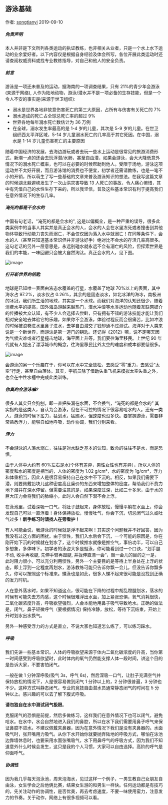 ## 游泳基础

作者: [songtianyi](http://www.songtianyi.info) 2019-09-10

##### 免责声明

本人并非是下文所列各类运动的执证教练，也非相关从业者，只是一个水上水下运动的业余爱好者。以下内容仅是根据自身经验及体会所写，各位开展此类运动时还请查阅权威资料或找专业教练指导，对自己和他人的安全负责。

##### 前言

游泳是一项还未普及的运动，据海南的一项调查结果，只有 21%的青少年会游泳(来源于网络), 人作为陆地动物，游泳/潜水并不是一项必备的生存技能，但是一个令人不安的事实是(来源于世卫组织):

* 溺水是世界各地非故意伤害死亡的第三大原因，占所有与伤害有关死亡的 7%
* 溺水造成的死亡占全球总死亡率的超过 9%
* 世界各地每年溺水死亡数估计为 36 万例
* 在全球，溺水发生率最高的是 1-4 岁的儿童，其次是 5-9 岁的儿童。在世卫组织西太平洋区域，5-14 岁儿童溺水死亡的几率高于其它死因。在中国，溺水是 1-14 岁儿童伤害死亡的主要原因

随着中国经济的发展，去海边游玩或者去玩一些水上运动是很常见的旅游消费形式，新潮一点的还会去玩浮潜/水肺，甚至自由潜，如果会游泳，会大大降低意外情况下的溺水死亡概率，也可以在必要的时候帮助到他人。受限于场地，游泳这项运动并不太好开展，而且游泳馆的消费也不便宜，初学者还需请教练，也是一笔不小的开销，所以萌生了写一些基础的文章来普及游泳知识的想法。在我写这篇文章的时候湖北躲避峡发生了一次山洪灾害导致 13 人死亡的事故，令人痛心惋惜，其中有凭借自己的水性生存下来的，所以我坚信，普及这些基本常识有利于提高我们在意外情况下的生存几率。

##### 淹死的都是不会水的

中国有句老话，"淹死的都是会水的", 这是以偏概全，是一种严重的误导，很多此类案例中的当事人其实并是真正会水的人，会水的人会在水里冻死或者撞击到其他物体导致行动能力丧失而溺亡，不会仅仅因为落入水中就溺亡！在同等条件下，会水的人（甚至只知道基本常识但并非游泳好手）绝对比不会水的存活几率高很多。这句老话的另外一层意思是，永远别碰水就永远不会有溺亡的风险，但探索世界是我们的本能，一味回避只会被大自然淘汰。真正会水的人，见下图。

![image](https://pic2.zhimg.com/80/v2-3fead0b70a0b7a20318da61a9e280b0c_hd.jpg)

##### 打开新世界的钥匙

地球是已知唯一表面由液态水覆盖的行星，水覆盖了地球 70%以上的表面，其中海水占 97.2%，淡水仅占 0.26%，其余的是固态淡水，如北冰洋的海冰，南极洲的冰冠，我们所生活的地球，其实是一个水球。而我们对海洋的认知还很少，随着消费水平的提高，国外海岛游越来越热门，潜水冲浪等水类运动也随着互联网媒介的传播被大众认知，有不少人会选择去尝鲜，只有拥有不错的游泳技能才能让我们相对安全地去体验它的乐趣，如果你不会游泳，体验过程反而会很痛苦，比如冲浪的时候被浪卷进水里鼻子进水，去学自由潜交了钱却通不过测试。海洋对于人类来说是一个新世界，而游泳是第一道门的钥匙。还记得《2012》嘛，说不定哪天因为气候灾难或者行星撞击地球，海平面上升等，我们要往海里移民。上世纪 90 年代就有人提出了漂浮城市的概念，往海里移民比外太空的难度和成本都要低很多。

![image](https://pic2.zhimg.com/80/9bdb9b56d81af2bd0642d9783dbf2f05_hd.jpg)

会游泳的另一个乐趣在于，你可以在水中完全放松，去感受“零”重力，去感受“太空”行走，甚至自由落体。其实，宇航员除了借助失重飞机来模拟太空失重之外，也会在中性水槽中完成此类训练。

##### 你真的会游泳嘛?

很多人其实只会狗刨，即一直把头漏在水面，不会换气，“淹死的都是会水的” 其实指的是这类人，自认为会游泳，但在不可控的情况下很容易呛水的人。还有一类人，游泳的时候下蛮力，猛划水，猛踢水，但速度也没多快。要掌握游泳，需要非常熟悉浮力，能够自如地呼吸，动作协调，我们分别来看。

##### 浮力

不会游泳的人落水溺亡，往往是对水缺乏基本的认知，致命的往往不是水，而是恐惧。

由于人体中大约有 60%左右是水(个体有差异，男性女性也有差异），所以人体的密度和水的密度是相当的，人体的密度为 1.02 g/cm³，水的密度为 1g/cm³，浮力和体重相当，因此人是很容易保持自己在水中不下沉的。相反，如果我们需要下潜，则要佩戴铅块儿这种密度高且廉价的东西来增加整体的密度，帮助我们不费力地下潜并在深水停留。但需要注意的是，如果深度过深，比如三十多米，由于水的巨大压力会将我们的肺缩小，此时人会自然下潜不会上浮。

在泳池里，试着深吸一口气，将肚子鼓起来，身体放松，慢慢平躺在水面上，你会发现自己可以一直浮着！身体保持放松，慢慢吐气，你会下沉，切忌闭气过久或吐气过多！**新手练习时请找人在旁看护！**

有人可能会说，我游泳的时候就是浮不起来啊！其实这个问题我并不好回答，因为我没有过这方面的困扰。由于惯性，我们入水后会下沉，一个可能的原因是，你在刚开始下沉的时候就在划水了，这个时候推水就像是推空气，事倍功半，可以自己多想象，多体味下。初学者的泳姿大多是蛙泳，你可能看到过一个口诀，“划手腿不动, 收手再收腿, 先伸手臂再蹬腿, 并拢伸直漂一会“，飘一会儿的目的之一是，此时阻力很小，可以充分利用惯性，另外一个主要目的是等待上半身处在上浮的状态，即上浮到一定程度再划水，游泳教练可能只告诉你飘一会儿，但没告诉你飘多久，你可以按照这个标准来。蝶泳也是如此，很多人蝶不起来很可能是没找到正确的发力时机。

人在意外落水时，如果不知道这点，很可能在下降的过程中胡乱蹬腿划水，落水的时候有可能失去方向感，这个时候很难浮出水面，加上紧张恐惧，氧气消耗很快，二氧化碳浓度升高，呼吸欲望强烈，人会本能地用鼻子吸气导致呛水。正确的做法是，闭气，鼻子轻微呼气（要根据情况) 保持冷静，放松，等待下沉结束，开始上升时划水出水换气。

另外一种感受浮力的方式是直立，不说大家也知道怎么练了，可以练习踩水。

##### 呼吸

我们先讲一些基本常识。人体的呼吸欲望来源于体内二氧化碳浓度的升高，当你第一时间感受到呼吸欲望时，此时体内的氧气仍然能支撑人体一段时间，讲这个目的是告诉大家，不要害怕闭气。

一般在做 1 分钟深呼吸(吸气 3s，呼气 6s)，然后深吸一口气，让肚子充满空气并保持放松的情况下，人是很容易做到闭气 1 分钟以上的，2 分钟很普遍，3 分钟也不少。这种方式叫静态闭气，专业的竞技自由潜水员通常静态闭气的时间在 5 分钟以上。感兴趣的可以去了解下腹式呼吸。

**请勿独自在水中测试闭气极限**。

克服闭气的恐惧是前提，然后多做练习，这样我们在意外情况下也可以闭气，避免呛水。在水中，水会自然地进入我们的鼻腔，所以在水下我们需要用鼻子呼气来保证鼻腔不进水。不建议佩戴夹鼻器，因为在意外情况下我们是没有夹鼻器的。水面吸气时，张开嘴用力吸气。从你下水开始你就要抛弃陆地的呼吸方式，哪怕在泳池边靠墙休息时，也要采用水面张嘴吸气，水下用鼻呼气的呼吸方式，因为我们不知道意外什么时候会发生，这只是我的个人习惯，大家可以自由选择。高阶的呼气是仰面呼气。

##### 协调性

因为我几乎每天泡泳池，周末泡海水，见过这样一个例子，一男生教自己女朋友自由泳，女生学会之后他俩比赛，结果女生游的和男生一样快。任何运动都是有技巧的，先关注动作的协调性，是否优美，再去考虑速度，不要一味使用蛮力，注意发力的节奏。关于动作，网络上有很多视频可以看。

